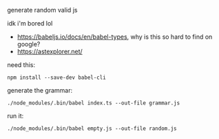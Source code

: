 generate random valid js

idk i'm bored lol


- https://babeljs.io/docs/en/babel-types, why is this so hard to find on google?
- https://astexplorer.net/


need this: 

```npm install --save-dev babel-cli```


generate the grammar: 

```./node_modules/.bin/babel index.ts --out-file grammar.js```


run it: 

```./node_modules/.bin/babel empty.js --out-file random.js```